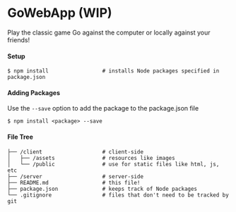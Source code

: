 # GoWebApp (WIP)

Play the classic game Go against the computer or locally against your friends!

#### Setup

```
$ npm install                 # installs Node packages specified in package.json
```

#### Adding Packages

Use the `--save` option to add the package to the package.json file

`$ npm install <package> --save`

#### File Tree

```
├── /client                   # client-side
│   ├── /assets               # resources like images
│   └── /public               # use for static files like html, js, etc
├── /server                   # server-side
├── README.md                 # this file!
├── package.json              # keeps track of Node packages
└── .gitignore                # files that don't need to be tracked by git
```
